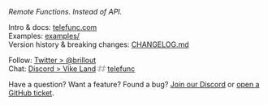 *Remote Functions. Instead of API.*

Intro & docs: [telefunc.com](https://telefunc.com)
<br/>
Examples: [examples/](examples)
<br/>
Version history & breaking changes: [CHANGELOG.md](CHANGELOG.md)

Follow: [Twitter > @brillout](https://twitter.com/brillout)
<br/>
Chat: <a href="https://discord.com/invite/3DYWwk4xRQ">Discord > Vike Land<img src="/docs/icons/hash.svg" height="17" width="23" valign="text-bottom" alt="hash"/>telefunc</a>

Have a question? Want a feature? Found a bug?
<a href="https://discord.com/invite/3DYWwk4xRQ">Join our Discord</a> or
<a href="https://github.com/vikejs/telefunc/issues/new">open a GitHub ticket</a>.

